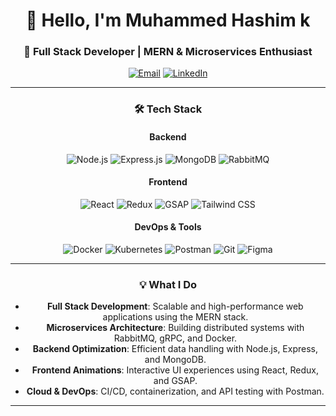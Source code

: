 <div align="center">

# 👋 Hello, I'm Muhammed Hashim k

### 🚀 Full Stack Developer | MERN & Microservices Enthusiast

[![Email](https://img.shields.io/badge/-Email%20Me-D14836?logo=gmail&logoColor=white)](mailto:hashimkakkaden@gmail.com)
[![LinkedIn](https://img.shields.io/badge/-LinkedIn-0077B5?logo=linkedin&logoColor=white)](https://www.linkedin.com/in/hashim-full-stack-developer)

---

### 🛠️ Tech Stack

#### **Backend**
![Node.js](https://img.shields.io/badge/-Node.js-339933?logo=node.js&logoColor=white)
![Express.js](https://img.shields.io/badge/-Express.js-000000?logo=express&logoColor=white)
![MongoDB](https://img.shields.io/badge/-MongoDB-47A248?logo=mongodb&logoColor=white)
![RabbitMQ](https://img.shields.io/badge/-RabbitMQ-FF6600?logo=rabbitmq&logoColor=white)

#### **Frontend**
![React](https://img.shields.io/badge/-React-61DAFB?logo=react&logoColor=black)
![Redux](https://img.shields.io/badge/-Redux-764ABC?logo=redux&logoColor=white)
![GSAP](https://img.shields.io/badge/-GSAP-88CE02?logo=greensock&logoColor=white)
![Tailwind CSS](https://img.shields.io/badge/-Tailwind%20CSS-06B6D4?logo=tailwind-css&logoColor=white)

#### **DevOps & Tools**
![Docker](https://img.shields.io/badge/-Docker-2496ED?logo=docker&logoColor=white)
![Kubernetes](https://img.shields.io/badge/-Kubernetes-326CE5?logo=kubernetes&logoColor=white)
![Postman](https://img.shields.io/badge/-Postman-FF6C37?logo=postman&logoColor=white)
![Git](https://img.shields.io/badge/-Git-F05032?logo=git&logoColor=white)
![Figma](https://img.shields.io/badge/-Figma-F24E1E?logo=figma&logoColor=white)

---

### 💡 What I Do

- **Full Stack Development**: Scalable and high-performance web applications using the MERN stack.
- **Microservices Architecture**: Building distributed systems with RabbitMQ, gRPC, and Docker.
- **Backend Optimization**: Efficient data handling with Node.js, Express, and MongoDB.
- **Frontend Animations**: Interactive UI experiences using React, Redux, and GSAP.
- **Cloud & DevOps**: CI/CD, containerization, and API testing with Postman.

---

</div>
